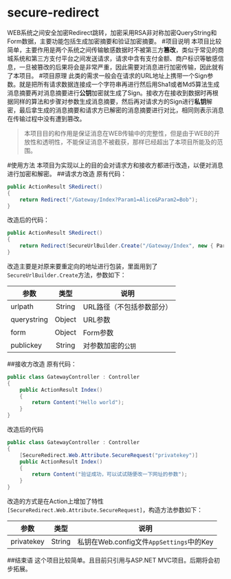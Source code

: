 # secure-redirect
WEB系统之间安全加密Redirect跳转，加密采用RSA非对称加密QueryString和Form数据，主要功能包括生成加密摘要和验证加密摘要。
#项目说明
本项目比较简单，主要作用是两个系统之间传输敏感数据时不被第三方**篡改**，类似于常见的商城系统和第三方支付平台之间发送请求，请求中含有支付金额、商户标识等敏感信息，一旦被篡改的后果将会是非常严重，因此需要对消息进行加密传输，因此就有了本项目。
#项目原理
此类的需求一般会在请求的URL地址上携带一个Sign参数。就是把所有请求数据连接成一个字符串再进行然后用Sha1或者Md5算法生成消息摘要再对消息摘要进行**公钥**加密就生成了Sign。接收方在接收到数据时再根据同样的算法和步骤对参数生成消息摘要，然后再对请求方的Sign进行**私钥**解密，最后拿生成的消息摘要和请求方已解密的消息摘要进行对比，相同则表示消息在传输过程中没有遭到篡改。

> 本项目目的和作用是保证消息在WEB传输中的完整性，但是由于WEB的开放性和透明性，不能保证消息不被截获，那样已经超出了本项目所能及的范围。

#使用方法
本项目为实现以上的目的会对请求方和接收方都进行改造，以便对消息进行加密和解密。
##请求方改造
原有代码：
```C#
public ActionResult SRedirect()
{
    return Redirect("/Gateway/Index?Param1=Alice&Param2=Bob");
}
```
改造后的代码：
```C#
public ActionResult SRedirect()
{
    return Redirect(SecureUrlBuilder.Create("/Gateway/Index", new { Param1 = "Alice", Param2 = "Bob" }, null, ConfigurationManager.AppSettings["publickey"]));
}
```
改造主要是对原来要重定向的地址进行包装，里面用到了`SecureUrlBuilder.Create`方法，参数如下：

|参数|类型|说明|
|------|:-------:|-----------------|
|urlpath|String|URL路径（不包括参数部分）|
|querystring|Object|URL参数|
|form|Object|Form参数|
|publickey|String|对参数加密的`公钥`|

##接收方改造
原有代码：
```C#
public class GatewayController : Controller
{
    public ActionResult Index()
    {
        return Content("Hello world");
    }
}
```
改造后的代码
```C#
public class GatewayController : Controller
{
    [SecureRedirect.Web.Attribute.SecureRequest("privatekey")]
    public ActionResult Index()
    {
        return Content("验证成功，可以试试随便改一下网址的参数");
    }
}
```
改造的方式是在Action上增加了特性`[SecureRedirect.Web.Attribute.SecureRequest]`，构造方法参数如下：

|参数|类型|说明|
|------|------|------|
|privatekey|String|私钥在Web.config文件`AppSettings`中的Key
##结束语
这个项目比较简单。且目前只引用与ASP.NET MVC项目。后期将会初步拓展。
